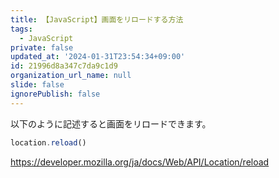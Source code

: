 ```yaml
---
title: 【JavaScript】画面をリロードする方法
tags:
  - JavaScript
private: false
updated_at: '2024-01-31T23:54:34+09:00'
id: 21996d8a347c7da9c1d9
organization_url_name: null
slide: false
ignorePublish: false
---
```

以下のように記述すると画面をリロードできます。

```js
location.reload()
```

https://developer.mozilla.org/ja/docs/Web/API/Location/reload
